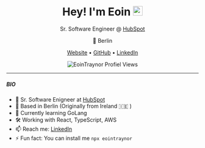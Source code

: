 
<h1 align="center">Hey! I'm Eoin <img src="https://media.giphy.com/media/hvRJCLFzcasrR4ia7z/giphy.gif" width="25px"> </h1>
<p align="center">Sr. Software Engineer @ <a href="https://www.linkedin.com/company/hubspot">HubSpot</a></p>
<p align="center">📍 Berlin</p>
<p align="center">
  <a href="https://www.eointraynor.com">Website</a> •
  <a href="https://www.github.com/eointraynor">GitHub</a> •
  <a href="https://www.linkedin.com/in/eointraynor/">LinkedIn</a>
</p>
<p align="center"><img src="https://visitor-badge.glitch.me/badge?page_id=eointraynor.eointraynor" alt="EoinTraynor Profiel Views" /></p>

---


##### BIO

- 💼 Sr. Software Enigneer at [HubSpot](https://www.linkedin.com/company/hubspot)
- 📍 Based in Berlin (Originally from Ireland 🇮🇪 )
- 🌱 Currently learning GoLang
- 🛠️ Working with React, TypeScript, AWS
- 📫 Reach me: [LinkedIn](https://www.linkedin.com/in/eointraynor/)
- ⚡️ Fun fact: You can install me `npx eointraynor`


